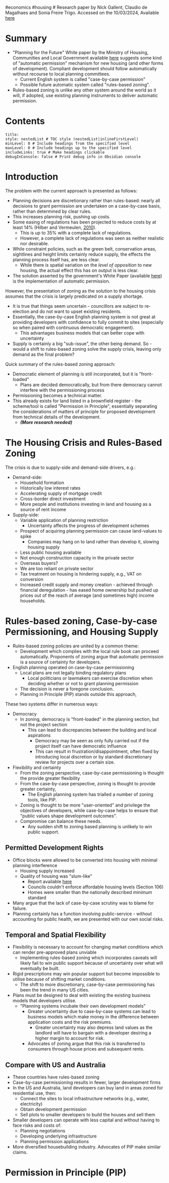 #economics #housing #
Research paper by Nick Gallent, Claudio de Magalhaes and Sonia Freire Trigo. Accessed on the 10/03/2024, Available [here](https://www.tandfonline.com/doi/full/10.1080/02697459.2020.1829283?needAccess=true)
# Summary
- "Planning for the Future" White paper by the Ministry of Housing, Communities and Local Government available [here](https://assets.publishing.service.gov.uk/government/uploads/system/uploads/attachment_data/file/958421/Planning_for_the_Future_web_accessible_version.pdf) suggests some kind of "automatic permission" mechanism for new housing (and other forms of development). Compliant development should follow automatically without recourse to local planning committees.
	- Current English system is called "case-by-case permission"
	- Possible future automatic system called "rules-based zoning".
- Rules-based zoning is unlike any other system around the world as it will, if adopted, use existing planning instruments to deliver automatic permission.
# Contents
```table-of-contents
title: 
style: nestedList # TOC style (nestedList|inlineFirstLevel)
minLevel: 0 # Include headings from the specified level
maxLevel: 0 # Include headings up to the specified level
includeLinks: true # Make headings clickable
debugInConsole: false # Print debug info in Obsidian console
```
# Introduction
The problem with the current approach is presented as follows:
- Planning decisions are discretionary rather than rules-based: nearly all decisions to grant permission are undertaken on a case-by-case basis, rather than determined by clear rules.
- This increases planning risk, pushing up costs.
- Some easing of regulations has been projected to reduce costs by at least 14% (Hilber and Vermeulen, [2010](https://eprints.lse.ac.uk/31752/)).
	- This is up to 35% with a complete lack of regulations.
	- However, a complete lack of regulations was seen as neither realistic nor desirable.
- While constraint policies, such as the green belt, conservation areas, sightlines and height limits certainly reduce supply, the effects the planning process itself has, are less clear.
	- While there is spatial variation on the *level of opposition* to new housing, the actual effect this has on output is less clear.
- The solution asserted by the government's White Paper (available [here](https://assets.publishing.service.gov.uk/government/uploads/system/uploads/attachment_data/file/958421/Planning_for_the_Future_web_accessible_version.pdf)) is the implementation of automatic permission.

However, the presentation of zoning as the solution to the housing crisis assumes that the crisis is largely predicated on a supply shortage.
- It is true that things seem uncertain - councillors are subject to re-election and do not want to upset existing residents.
- Essentially, the case-by-case English planning system is not great at providing developers with confidence to fully commit to sites (especially so when paired with continuous democratic engagement).
	- This advantages business models that can better cope with uncertainty
- Supply is certainly a big "sub-issue", the other being demand.
So - would a shift to rules-based zoning solve the supply crisis, leaving only demand as the final problem?

Quick summary of the rules-based zoning approach:
- Democratic element of planning is still incorporated, but it is "front-loaded"
	- Plans are decided democratically, but from there democracy cannot interfere with the permissioning process
- Permissioning becomes a technical matter.
- This already exists for land listed in a brownfield register - the scheme/tool is called "Permission in Principle", essentially separating the considerations of matters of principle for proposed development from technical details of the development.
	- ***(More research needed)***
# The Housing Crisis and Rules-Based Zoning
The crisis is due to supply-side and demand-side drivers, e.g.:
- Demand-side:
	- Household formation
	- Historically low interest rates
	- Accelerating supply of mortgage credit
	- Cross-border direct investment
	- More people and institutions investing in land and housing as a source of rent income
- Supply-side:
	- Variable application of planning restriction
		- Uncertainty affects the progress of development schemes
	- Prospect of acquiring planning permission can cause land-values to spike
		- Companies may hang on to land rather than develop it, slowing housing supply
	- Less public housing available
	- Not enough construction capacity in the private sector
	- Overseas buyers?
	- We are too reliant on private sector
	- Tax treatment on housing is hindering supply, e.g., VAT on conversion
	- Increased credit supply and money creation - achieved through financial deregulation - has eased home ownership but pushed up prices out of the reach of average (and sometimes high) income households.
# Rules-based zoning, Case-by-case Permissioning, and Housing Supply
- Rules-based zoning policies are united by a common theme:
	- Development which complies with the local rule book can proceed automatically. Proponents of zoning argue that automatic permission is a source of certainty for developers.
- English planning operated on case-by-case permissioning
	- Local plans are not legally binding regulatory plans
		- Local politicians or lawmakers can exercise discretion when deciding whether or not to grant planning permission
	- The decision is never a foregone conclusion.
	- Planning in Principle (PIP) stands outside this approach,

These two systems differ in numerous ways:
- Democracy
	- In zoning, democracy is "front-loaded" in the planning section, but not the project section
		- This can lead to discrepancies between the building and local aspirations
			- Democracy may be seen as only fully carried out if the project itself can have democratic influence
			- This can result in frustration/disappointment, often fixed by introducing local discretion or by standard discretionary review for projects over a certain size.
- Flexibility and certainty
	- From the zoning perspective, case-by-case permissioning is thought the provide greater flexibility
	- From the case-by-case perspective, zoning is thought to provide greater certainty,
		- The English planning system has trialled a number of zoning tools, like PIP.
	- Zoning is thought to be more "user-oriented" and privilege the objectives of developers, while case-by-case helps to ensure that "public values shape development outcomes".
	- Compromise can balance these needs.
		- Any sudden shift to zoning based planning is unlikely to win public support.
## Permitted Development Rights
- Office blocks were allowed to be converted into housing with minimal planning interference
	- Housing supply increased
	- Quality of housing was "slum-like"
		- Report available [here](https://www.london.gov.uk/sites/default/files/slums_of_the_future_-_permitted_development_conversions_in_london_by_tom_copley_am.pdf)
		- Councils couldn't enforce affordable housing levels (Section 106)
		- Homes were smaller than the nationally described minimum standard
- Many argue that the lack of case-by-case scrutiny was to blame for failure.
- Planning certainly has a function involving public-service - without accounting for public health, we are presented with our own social risks.
## Temporal and Spatial Flexibility
- Flexibility is necessary to account for changing market conditions which can render pre-approved plans unviable
	- Implementing rules-based zoning which incorporates caveats will likely fail to win public support because of uncertainty over what will eventually be built.
- Rigid prescriptions may win popular support but become impossible to utilise because of shifting market conditions.
	- The shift to more discretionary, case-by-case permissioning has been the trend in many US cities.
- Plans must be designed to deal with existing the existing business models that developers utilise.
	- "Planning systems incubate their own development models"
		- Greater uncertainty due to case-by-case systems can lead to business models which make money in the difference between application costs and the risk premiums.
			- Greater uncertainty may also depress land values as the landlord will have to bargain with a developer desiring a higher margin to account for risk.
		- Advocates of zoning argue that this risk is transferred to consumers through house prices and subsequent rents.
## Compare with US and Australia
- These countries have rules-based zoning
- Case-by-case permissioning results in fewer, larger development firms
- In the US and Australia, land developers can buy land in areas zoned for residential use, then:
	- Connect the sites to local infrastructure networks (e.g., water, electricity)
	- Obtain development permission
	- Sell plots to smaller developers to build the houses and sell them
- Smaller developers can operate with less capital and without having to face risks and costs of:
	- Planning negotiations
	- Developing underlying infrastructure
	- Planning permission applications
- More diversified housebuilding industry.
Advocates of PIP make similar claims.
# Permission in Principle (PIP)
